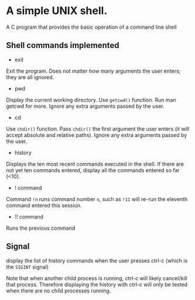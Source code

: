 #  A simple UNIX shell.
A C program that provides the basic operation of a command line shell 

## Shell commands implemented

* exit

Exit the program. Does not matter how many arguments the user enters; they are all ignored.

* pwd

Display the current working directory. Use `getcwd()` function. Run man getcwd for more. Ignore any extra arguments passed by the user.

* cd 

Use `chdir()` function. Pass `chdir()` the first argument the user enters (it will accept absolute and relative paths). Ignore any extra arguments passed by the user.

* history

Displays the ten most recent commands executed in the shell. If there are not yet ten commands entered, display all the commands entered so far (<10).

* ! command 

Command `!n` runs command number `n`, such as `!11` will re-run the eleventh command entered this session. 

* !! command

 Runs the previous command

## Signal

display the list of history commands when the user presses ctrl-c (which is the `SIGINT` signal)

Note that when another child process is running, ctrl-c will likely cancel/kill that process. Therefore displaying the history with ctrl-c will only be tested when there are no child processes running.

